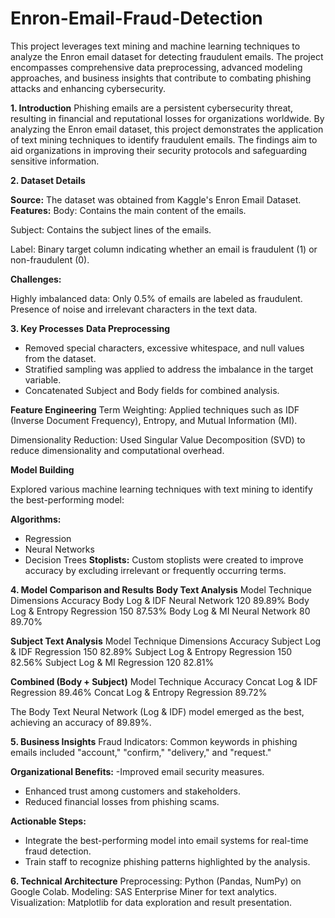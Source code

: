 # Enron-Email-Fraud-Detection

This project leverages text mining and machine learning techniques to analyze the Enron email dataset for detecting fraudulent emails. The project encompasses comprehensive data preprocessing, advanced modeling approaches, and business insights that contribute to combating phishing attacks and enhancing cybersecurity.

**1. Introduction**
Phishing emails are a persistent cybersecurity threat, resulting in financial and reputational losses for organizations worldwide. By analyzing the Enron email dataset, this project demonstrates the application of text mining techniques to identify fraudulent emails. The findings aim to aid organizations in improving their security protocols and safeguarding sensitive information.

**2. Dataset Details**

**Source:** The dataset was obtained from Kaggle's Enron Email Dataset.
**Features:**
Body: Contains the main content of the emails.

Subject: Contains the subject lines of the emails.

Label: Binary target column indicating whether an email is fraudulent (1) or non-fraudulent (0).

**Challenges:**

Highly imbalanced data: Only 0.5% of emails are labeled as fraudulent.
Presence of noise and irrelevant characters in the text data.

**3. Key Processes**
**Data Preprocessing** 
- Removed special characters, excessive whitespace, and null values from the dataset.
- Stratified sampling was applied to address the imbalance in the target variable.
- Concatenated Subject and Body fields for combined analysis.

**Feature Engineering**
Term Weighting: Applied techniques such as IDF (Inverse Document Frequency), Entropy, and Mutual Information (MI).

Dimensionality Reduction: Used Singular Value Decomposition (SVD) to reduce dimensionality and computational overhead.

**Model Building**

Explored various machine learning techniques with text mining to identify the best-performing model:

**Algorithms:**
- Regression
- Neural Networks
- Decision Trees
**Stoplists:**
Custom stoplists were created to improve accuracy by excluding irrelevant or frequently occurring terms.

**4. Model Comparison and Results**
**Body Text Analysis**
Model	Technique	Dimensions	Accuracy
Body Log & IDF	Neural Network	120	89.89%
Body Log & Entropy	Regression	150	87.53%
Body Log & MI	Neural Network	80	89.70%

**Subject Text Analysis**
Model	Technique	Dimensions	Accuracy
Subject Log & IDF	Regression	150	82.89%
Subject Log & Entropy	Regression	150	82.56%
Subject Log & MI	Regression	120	82.81%

**Combined (Body + Subject)**
Model	Technique	Accuracy
Concat Log & IDF	Regression	89.46%
Concat Log & Entropy	Regression	89.72%

The Body Text Neural Network (Log & IDF) model emerged as the best, achieving an accuracy of 89.89%.

**5. Business Insights**
Fraud Indicators: Common keywords in phishing emails included "account," "confirm," "delivery," and "request."

**Organizational Benefits:**
-Improved email security measures.
- Enhanced trust among customers and stakeholders.
- Reduced financial losses from phishing scams.

**Actionable Steps:**
- Integrate the best-performing model into email systems for real-time fraud detection.
- Train staff to recognize phishing patterns highlighted by the analysis.

**6. Technical Architecture** 
Preprocessing: Python (Pandas, NumPy) on Google Colab.
Modeling: SAS Enterprise Miner for text analytics.
Visualization: Matplotlib for data exploration and result presentation.

